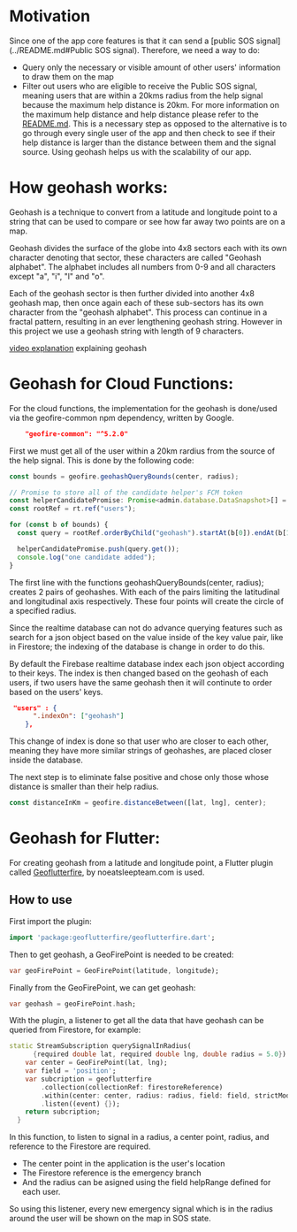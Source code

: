 # Motivation

Since one of the app core features is that it can send a [public SOS
signal](../README.md#Public SOS signal). Therefore, we need a way to do:

- Query only the necessary or visible amount of other users' information to
  draw them on the map
- Filter out users who are eligible to receive the Public SOS signal, meaning
  users that are within a 20kms radius from the help signal because the maximum
  help distance is 20km. For more information on the maximum help distance and
  help distance please refer to the [README.md](../README.md). This is a
  necessary step as opposed to the alternative is to go through every single
  user of the app and then check to see if their help distance is larger than
  the distance between them and the signal source. Using geohash helps us with
  the scalability of our app.

# How geohash works:

Geohash is a technique to convert from a latitude and longitude point to a
string that can be used to compare or see how far away two points are on a map.

Geohash divides the surface of the globe into 4x8 sectors each with its own
character denoting that sector, these characters are called "Geohash alphabet".
The alphabet includes all numbers from 0-9 and all characters except "a", "i",
"l" and "o".

Each of the geohash sector is then further divided into another 4x8 geohash
map, then once again each of these sub-sectors has its own character from the
"geohash alphabet". This process can continue in a fractal pattern, resulting
in an ever lengthening geohash string. However in this project we use a geohash
string with length of 9 characters.

[video explanation](https://www.youtube.com/watch?v=UaMzra18TD8) explaining geohash

# Geohash for Cloud Functions:

For the cloud functions, the implementation for the geohash is done/used via
the geofire-common npm dependency, written by Google.

```json
    "geofire-common": "^5.2.0"
```

First we must get all of the user within a 20km rardius from the source of the
help signal. This is done by the following code:

```ts
const bounds = geofire.geohashQueryBounds(center, radius);

// Promise to store all of the candidate helper's FCM token
const helperCandidatePromise: Promise<admin.database.DataSnapshot>[] = [];
const rootRef = rt.ref("users");

for (const b of bounds) {
  const query = rootRef.orderByChild("geohash").startAt(b[0]).endAt(b[1]);

  helperCandidatePromise.push(query.get());
  console.log("one candidate added");
}
```

The first line with the functions geohashQueryBounds(center, radius); creates 2
pairs of geohashes. With each of the pairs limiting the latitudinal and
longitudinal axis respectively. These four points will create the circle of a
specified radius.

Since the realtime database can not do advance querying features such as search
for a json object based on the value inside of the key value pair, like in
Firestore; the indexing of the database is change in order to do this.

By default the Firebase realtime database index each json object according to
their keys. The index is then changed based on the geohash of each users, if
two users have the same geohash then it will continute to order based on the
users' keys.

```json
 "users" : {
      ".indexOn": ["geohash"]
    },
```

This change of index is done so that user who are closer to each other, meaning
they have more similar strings of geohashes, are placed closer inside the
database.

The next step is to eliminate false positive and chose only those whose distance
is smaller than their help radius.

```ts
const distanceInKm = geofire.distanceBetween([lat, lng], center);
```

# Geohash for Flutter:

For creating geohash from a latitude and longitude point, a Flutter plugin called [Geoflutterfire](https://pub.dev/packages/geoflutterfire), by noeatsleepteam.com is used.

## How to use

First import the plugin:

```dart
import 'package:geoflutterfire/geoflutterfire.dart';
```

Then to get geohash, a GeoFirePoint is needed to be created:

```dart
var geoFirePoint = GeoFirePoint(latitude, longitude);
```

Finally from the GeoFirePoint, we can get geohash:

```dart
var geohash = geoFirePoint.hash;
```

With the plugin, a listener to get all the data that have geohash can be queried from Firestore, for example:

```dart
static StreamSubscription querySignalInRadius(
      {required double lat, required double lng, double radius = 5.0}) {
    var center = GeoFirePoint(lat, lng);
    var field = 'position';
    var subcription = geoflutterfire
        .collection(collectionRef: firestoreReference)
        .within(center: center, radius: radius, field: field, strictMode: true)
        .listen((event) {});
    return subcription;
  }
```

In this function, to listen to signal in a radius, a center point, radius, and reference to the Firestore are required.

- The center point in the application is the user's location
- The Firestore reference is the emergency branch
- And the radius can be asigned using the field helpRange defined for each user.

So using this listener, every new emergency signal which is in the radius around the user will be shown on the map in SOS state.
